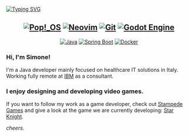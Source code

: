 [![Typing SVG](https://readme-typing-svg.herokuapp.com?color=FCD34D&center=true&vCenter=false&width=1000&lines=Java+developer;Game+designer;Vim+enjoyer)](https://git.io/typing-svg)

<div align="center">

[![Pop!_OS](https://img.shields.io/badge/Pop!__OS-48B9C7?logo=popos&logoColor=fff)](#)
[![Neovim](https://img.shields.io/badge/Neovim-57A143?logo=neovim&logoColor=fff)](#)
[![Git](https://img.shields.io/badge/Git-F05032?logo=git&logoColor=fff)](#)
[![Godot Engine](https://img.shields.io/badge/Godot-%23FFFFFF.svg?logo=godot-engine)](#)
-
[![Java](https://img.shields.io/badge/Java-%23ED8B00.svg?logo=openjdk&logoColor=white)](#)
[![Spring Boot](https://img.shields.io/badge/Spring%20Boot-6DB33F?logo=springboot&logoColor=fff)](#)
[![Docker](https://img.shields.io/badge/Docker-2496ED?logo=docker&logoColor=fff)](#)


</div>

### Hi, I'm Simone!
I'm a Java developer mainly focused on healthcare IT solutions in Italy. Working fully remote at [IBM](https://www.ibm.com/us-en) as a consultant.

### I enjoy designing and developing video games.
If you want to follow my work as a game developer, check out <a href="https://github.com/StampedeStudios">Stampede Games</a> and give a look at the game we are currently developing: <a href="https://github.com/StampedeStudios/star-knight-gd">Star Knight</a>.


_cheers_.

